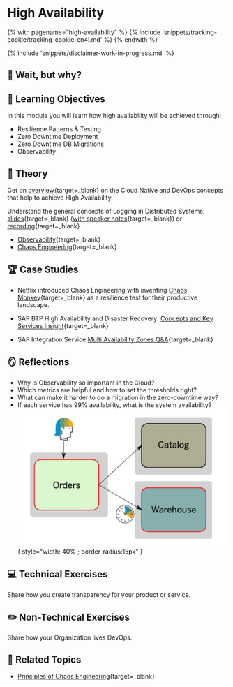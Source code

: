 # High Availability

<!-- TrackingCookie-->
{% with pagename="high-availability" %}
  {% include 'snippets/tracking-cookie/tracking-cookie-cn4l.md' %}
{% endwith %}

{% include 'snippets/disclaimer-work-in-progress.md' %}

## 🤔 Wait, but why?


## 🎯 Learning Objectives

In this module you will learn how high availability will be achieved through:

- Resilience Patterns & Testing
- Zero Downtime Deployment
- Zero Downtime DB Migrations
- Observability 

## 🧠 Theory

Get on [overview](./resources/high-availability-concepts.pdf){target=_blank} on the Cloud Native and DevOps concepts that help to achieve High Availability.

Understand the general concepts of Logging in Distributed Systems: [slides](https://pages.github.tools.sap/cloud-curriculum/materials/leaders/distributed-logging/slides/fundamentals){target=_blank} ([with speaker notes](https://pages.github.tools.sap/cloud-curriculum/materials/leaders/distributed-logging/slides/fundamentals/?showNotes=true){target=_blank}) or [recording](https://video.sap.com/media/t/1_ewlr7qdc){target=_blank}

- [Observability](https://video.sap.com/media/t/1_j2p6y13s){target=_blank}
- [Chaos Engineering](https://video.sap.com/media/t/1_otweg4bl){target=_blank}


## 🏆 Case Studies

- Netflix introduced Chaos Engineering with inventing [Chaos Monkey](https://medium.com/@shambhavishandilya/netflixs-chaos-monkey-2380874637ab){target=_blank} as a resilience test for their productive landscape.

- SAP BTP High Availability and Disaster Recovery: [Concepts and Key Services Insight](https://sap.sharepoint.com/:p:/t/BTPPMContentRepository/Ec5Tf5rnegpHjguJRCyQNYIBL1hqopR4f9ywXk7e1Mv8Iw){target=_blank}

- SAP Integration Service [Multi Availability Zones Q&A](https://workzone.one.int.sap/site#workzone-home&/wiki/show/O6i5n5ngQeh7zuZpW5BgcK){target=_blank}

<!-- add. case studies. But may be to technical or too much.  
- ISBN Applying team topologies to Cloud Ops [recording](https://video.sap.com/media/t/1_etz27f09/145787301){target=_blank}
   -->

## 🪞 Reflections

- Why is Observability so important in the Cloud?
- Which metrics are helpful and how to set the thresholds right?
- What can make it harder to do a migration in the zero-downtime way?
- If each service has 99% availability, what is the system availability?
  ![](./images/service-to-service.png){ style="width: 40% ; border-radius:15px" }

 

## 💻 Technical Exercises

Share how you create transparency for your product or service. 

## ✏️ Non-Technical Exercises

Share how your Organization lives DevOps. 

## 🔗 Related Topics

- [Principles of Chaos Engineering](https://principlesofchaos.org/){target=_blank}
